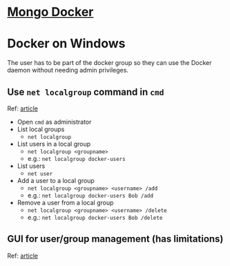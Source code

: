 # [Mongo Docker](./mongo.md)

# Docker on Windows

The user has to be part of the docker group so they can use the Docker daemon without needing admin privileges.

## Use `net localgroup` command in `cmd`

Ref: [article](<https://en.wikiversity.org/wiki/Net_(command)/Localgroup#Remove_a_User_from_a_Local_Group>)

- Open `cmd` as administrator
- List local groups
  - `net localgroup`
- List users in a local group
  - `net localgroup <groupname>`
  - e.g.: `net localgroup docker-users`
- List users
  - `net user`
- Add a user to a local group
  - `net localgroup <groupname> <username> /add`
  - e.g.: `net localgroup docker-users Bob /add`
- Remove a user from a local group
  - `net localgroup <groupname> <username> /delete`
  - e.g.: `net localgroup docker-users Bob /delete`

## GUI for user/group management (has limitations)

Ref: [article](https://answers.microsoft.com/en-us/windows/forum/all/local-users-and-grops-is-missing-in-computer/eb8bb20a-510d-40c8-b325-981c80f24ece)
